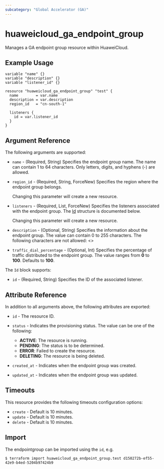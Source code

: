 ```yaml
---
subcategory: "Global Accelerator (GA)"
---
```


# huaweicloud_ga_endpoint_group

Manages a GA endpoint group resource within HuaweiCloud.

## Example Usage

```hcl
variable "name" {}
variable "description" {}
variable "listener_id" {}

resource "huaweicloud_ga_endpoint_group" "test" {
  name        = var.name
  description = var.description
  region_id   = "cn-south-1"

  listeners {
    id = var.listener_id
  }
}
```

## Argument Reference

The following arguments are supported:

* `name` - (Required, String) Specifies the endpoint group name. The name can contain 1 to 64 characters.
  Only letters, digits, and hyphens (-) are allowed.

* `region_id` - (Required, String, ForceNew) Specifies the region where the endpoint group belongs.

  Changing this parameter will create a new resource.

* `listeners` - (Required, List, ForceNew) Specifies the listeners associated with the endpoint group.
  The [Id](#EndpointGroup_Id) structure is documented below.

  Changing this parameter will create a new resource.

* `description` - (Optional, String) Specifies the information about the endpoint group.
  The value can contain 0 to 255 characters. The following characters are not allowed: <>

* `traffic_dial_percentage` - (Optional, Int) Specifies the percentage of traffic distributed to the endpoint group.
  The value ranges from **0** to **100**. Defaults to **100**.

<a name="EndpointGroup_Id"></a>
The `Id` block supports:

* `id` - (Required, String) Specifies the ID of the associated listener.

## Attribute Reference

In addition to all arguments above, the following attributes are exported:

* `id` - The resource ID.

* `status` - Indicates the provisioning status. The value can be one of the following:
  + **ACTIVE**: The resource is running.
  + **PENDING**: The status is to be determined.
  + **ERROR**: Failed to create the resource.
  + **DELETING**: The resource is being deleted.

* `created_at` - Indicates when the endpoint group was created.

* `updated_at` - Indicates when the endpoint group was updated.

## Timeouts

This resource provides the following timeouts configuration options:

* `create` - Default is 10 minutes.
* `update` - Default is 10 minutes.
* `delete` - Default is 10 minutes.

## Import

The endpointgroup can be imported using the `id`, e.g.

```
$ terraform import huaweicloud_ga_endpoint_group.test d150272b-ef55-42e9-b4ed-5204b97424b9
```
